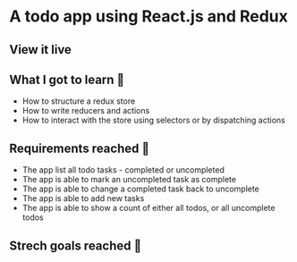 # A todo app using React.js and Redux



## View it live



## What I got to learn 🧠

* How to structure a redux store
* How to write reducers and actions
* How to interact with the store using selectors or by dispatching actions

## Requirements reached 🧪

* The app list all todo tasks - completed or uncompleted
* The app is able to mark an uncompleted task as complete
* The app is able to change a completed task back to uncomplete
* The app is able to add new tasks
* The app is able to show a count of either all todos, or all uncomplete todos

## Strech goals reached 🧘




